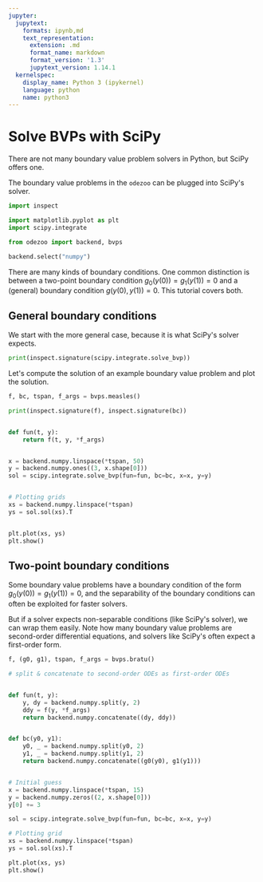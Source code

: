 ```yaml
---
jupyter:
  jupytext:
    formats: ipynb,md
    text_representation:
      extension: .md
      format_name: markdown
      format_version: '1.3'
      jupytext_version: 1.14.1
  kernelspec:
    display_name: Python 3 (ipykernel)
    language: python
    name: python3
---
```


# Solve BVPs with SciPy

There are not many boundary value problem solvers in Python, but SciPy offers one.

The boundary value problems in the `odezoo` can be plugged into SciPy's solver.

```python
import inspect

import matplotlib.pyplot as plt
import scipy.integrate

from odezoo import backend, bvps

backend.select("numpy")
```

<!-- #region -->
There are many kinds of boundary conditions.
One common distinction is between a two-point boundary condition $g_0(y(0)) = g_1(y(1)) = 0$ and a (general) boundary condition $g(y(0), y(1)) = 0$.
This tutorial covers both.


## General boundary conditions

We start with the more general case, because it is what SciPy's solver expects.
<!-- #endregion -->

```python
print(inspect.signature(scipy.integrate.solve_bvp))
```

Let's compute the solution of an example boundary value problem and plot the solution.

```python
f, bc, tspan, f_args = bvps.measles()

print(inspect.signature(f), inspect.signature(bc))


def fun(t, y):
    return f(t, y, *f_args)


x = backend.numpy.linspace(*tspan, 50)
y = backend.numpy.ones((3, x.shape[0]))
sol = scipy.integrate.solve_bvp(fun=fun, bc=bc, x=x, y=y)


# Plotting grids
xs = backend.numpy.linspace(*tspan)
ys = sol.sol(xs).T


plt.plot(xs, ys)
plt.show()
```

## Two-point boundary conditions

Some boundary value problems have a boundary condition of the form $g_0(y(0)) = g_1(y(1)) = 0$, and the separability of the boundary conditions can often be exploited for faster solvers.

But if a solver expects non-separable conditions (like SciPy's solver), we can wrap them easily.
Note how many boundary value problems are second-order differential equations, and solvers like SciPy's often expect a first-order form.

```python
f, (g0, g1), tspan, f_args = bvps.bratu()

# split & concatenate to second-order ODEs as first-order ODEs


def fun(t, y):
    y, dy = backend.numpy.split(y, 2)
    ddy = f(y, *f_args)
    return backend.numpy.concatenate((dy, ddy))


def bc(y0, y1):
    y0, _ = backend.numpy.split(y0, 2)
    y1, _ = backend.numpy.split(y1, 2)
    return backend.numpy.concatenate((g0(y0), g1(y1)))


# Initial guess
x = backend.numpy.linspace(*tspan, 15)
y = backend.numpy.zeros((2, x.shape[0]))
y[0] += 3

sol = scipy.integrate.solve_bvp(fun=fun, bc=bc, x=x, y=y)

# Plotting grid
xs = backend.numpy.linspace(*tspan)
ys = sol.sol(xs).T

plt.plot(xs, ys)
plt.show()
```
